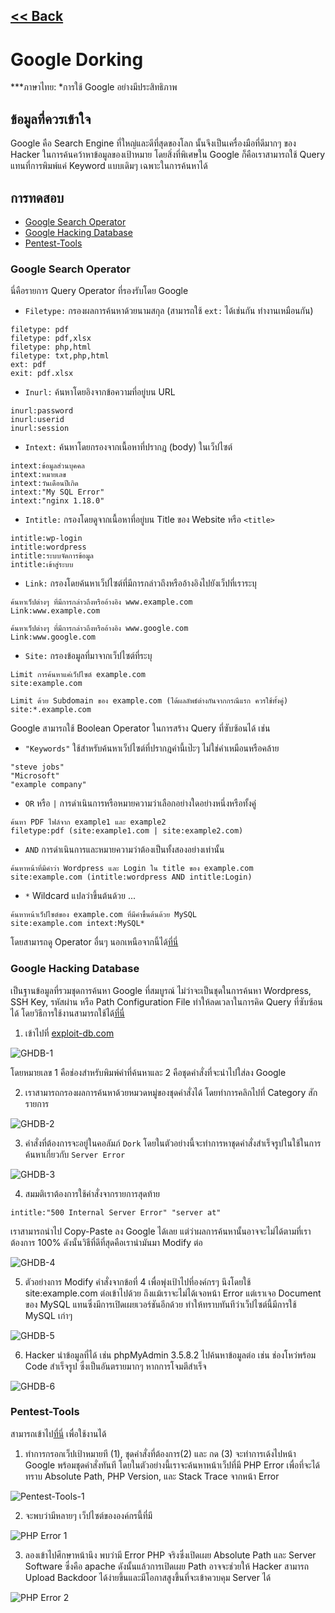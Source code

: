 [<< Back](../README.md)
---

# Google Dorking
***ภาษาไทย: *การใช้ Google อย่างมีประสิทธิภาพ

## ข้อมูลที่ควรเข้าใจ
Google คือ Search Engine ที่ใหญ่และดีที่สุดของโลก นั้นจึงเป็นเครื่องมือที่ดีมากๆ ของ Hacker ในการค้นคว้าหาข้อมูลของเป้าหมาย โดยสิ่งที่พิเศษใน Google ก็คือเราสามารถใช้ Query แทนที่การพิมพ์แค่ Keyword แบบเดิมๆ เฉพาะในการค้นหาได้

## การทดสอบ
- [Google Search Operator](#google-search-operator)
- [Google Hacking Database](#google-hacking-database)
- [Pentest-Tools](#pentest-tools)

### Google Search Operator

นี่คือรายการ Query Operator ที่รองรับโดย Google
- `Filetype:` กรองผลการค้นหาด้วยนามสกุล (สามารถใช้ `ext:` ได้เช่นกัน ทำงานเหมือนกัน)

```
filetype: pdf
filetype: pdf,xlsx
filetype: php,html
filetype: txt,php,html
ext: pdf
exit: pdf.xlsx
```

- `Inurl:` ค้นหาโดยอิงจากข้อความที่อยู่บน URL
```
inurl:password
inurl:userid
inurl:session
```

- `Intext:` ค้นหาโดยกรองจากเนื้อหาที่ปรากฎ (body) ในเว็ปไซต์
```
intext:ข้อมูลส่วนบุคคล
intext:หมายเลข
intext:วันเดือนปีเกิด
intext:"My SQL Error"
intext:"nginx 1.18.0"
```

- `Intitle:` กรองโดยดูจากเนื้อหาที่อยู่บน Title ของ Website หรือ `<title>`
```
intitle:wp-login
intitle:wordpress
intitle:ระบบจัดการข้อมูล
intitle:เข้าสู่ระบบ
```

- `Link:` กรองโดยค้นหาเว็ปไซต์ที่มีการกล่าวถึงหรืออ้างอิงไปยังเว็ปที่เราระบุ
```
ค้นหาเว็ปต่างๆ ที่มีการกล่าวถึงหรืออ้างอิง www.example.com
Link:www.example.com

ค้นหาเว็ปต่างๆ ที่มีการกล่าวถึงหรืออ้างอิง www.google.com
Link:www.google.com
```

- `Site:` กรองข้อมูลที่มาจากเว็ปไซต์ที่ระบุ
```
Limit การค้นหาแค่เว็ปไซต์ example.com
site:example.com

Limit ด้วย Subdomain ของ example.com (ได้ผลลัพธ์ต่างกันจากกรณีแรก ควรใช้ทั้งคู่)
site:*.example.com
```

Google สามารถใช้ Boolean Operator ในการสร้าง Query ที่ซับซ้อนได้ เช่น

- `"Keywords"` ใช้สำหรับค้นหาเว็ปไซต์ที่ปรากฎคำนี้เป๊ะๆ ไม่ใช่คำเหมือนหรือคล้าย
```
"steve jobs"
"Microsoft"
"example company"
```

- `OR` หรือ `|` การดำเนินการหรือหมายความว่าเลือกอย่างใดอย่างหนึ่งหรือทั้งคู่
```
ค้นหา PDF ไฟล์จาก example1 และ example2
filetype:pdf (site:example1.com | site:example2.com)
```

- `AND` การดำเนินการและหมายความว่าต้องเป็นทั้งสองอย่างเท่านั้น
```
ค้นหาหน้าที่มีคำว่า Wordpress และ Login ใน title ของ example.com
site:example.com (intitle:wordpress AND intitle:Login)
```

- `*` Wildcard แปลว่าขึ้นต้นด้วย ...
```
ค้นหาหน้าเว็ปไซต์ของ example.com ที่มีคำขึ้นต้นด้วย MySQL
site:example.com intext:MySQL*
```

โดยสามารถดู Operator อื่นๆ นอกเหนือจากนี้ได้[ที่นี่](https://ahrefs.com/blog/google-advanced-search-operators/)

### Google Hacking Database
เป็นฐานข้อมูลที่รวมชุดการค้นหา Google ที่สมบูรณ์ ไม่ว่าจะเป็นชุดในการค้นหา Wordpress, SSH Key, รหัสผ่าน หรือ Path Configuration File ทำให้ลดเวลาในการคิด Query ที่ซับซ้อนได้ โดยวิธีการใช้งานสามารถใช้ได้[ที่นี่](https://www.exploit-db.com/google-hacking-database)

1. เข้าไปที่ [exploit-db.com](https://www.exploit-db.com/google-hacking-database)

![GHDB-1](./Assets/Google-Hacking-1.png)

โดยหมายเลข 1 คือช่องสำหรับพิมพ์คำที่ค้นหาและ 2 คือชุดคำสั่งที่จะนำไปใส่ลง Google

2. เราสามารถกรองผลการค้นหาด้วยหมวดหมู่ของชุดคำสั่งได้ โดยทำการคลิกไปที่ Category สักรายการ

![GHDB-2](./Assets/Google-Hacking-2.png)

3. คำสั่งที่ต้องการจะอยู่ในคอลัมภ์ `Dork` โดยในตัวอย่างนี้จะทำการหาชุดคำสั่งสำเร็จรูปในใช้ในการค้นหาเกี่ยวกับ `Server Error`

![GHDB-3](./Assets/Google-Hacking-3.png)

4. สมมติเราต้องการใช้คำสั่งจากรายการสุดท้าย
```
intitle:"500 Internal Server Error" "server at"
```
เราสามารถนำไป Copy-Paste ลง Google ได้เลย แต่ว่าผลการค้นหานั้นอาจจะไม่ได้ตามที่เราต้องการ 100% ดังนั้นวิธีที่ดีที่สุดคือเรานำมันมา Modify ต่อ

![GHDB-4](./Assets/Google-Hacking-4.png)

5. ตัวอย่างการ Modify คำสั่งจากข้อที่ 4 เพื่อพุ่งเป้าไปที่องค์กรๆ นึงโดยใช้ site:example.com ต่อเข้าไปด้วย ถึงแม้เราจะไม่ได้เจอหน้า Error แต่เราเจอ Document ของ MySQL แทนซึ่งมีการเปิดเผยเวอร์ชันอีกด้วย ทำให้ทราบทันทีว่าเว็ปไซต์นี้มีการใช้ MySQL เก่าๆ

![GHDB-5](./Assets/Google-Hacking-5.png)

6. Hacker นำข้อมูลที่ได้ เช่น phpMyAdmin 3.5.8.2 ไปค้นหาข้อมูลต่อ เช่น ช่องโหว่พร้อม Code สำเร็จรูป ซึ่งเป็นอันตรายมากๆ หากการโจมตีสำเร็จ

![GHDB-6](./Assets/Google-Hacking-6.png)

### Pentest-Tools
สามารถเข้าไป[ที่นี่](https://pentest-tools.com/information-gathering/google-hacking) เพื่อใช้งานได้

1. ทำการกรอกเว็ปเป้าหมายที (1), ชุดคำสั่งที่ต้องการ(2) และ กด (3) จะทำการเด้งไปหน้า Google พร้อมชุดคำสั่งทันที โดยในตัวอย่างนี้เราจะค้นหาหน้าเว็ปที่มี PHP Error เพื่อที่จะได้ทราบ Absolute Path, PHP Version, และ Stack Trace จากหน้า Error

![Pentest-Tools-1](./Assets/Pentest-Tools-1.png)

2. จะพบว่ามีหลายๆ เว็ปไซต์ขององค์กรนี้ที่มี 

![PHP Error 1](./Assets/PHP-Error-1.png)

3. ลองเข้าไปศึกษาหน้านึง พบว่ามี Error PHP จริงซึ่งเปิดเผย Absolute Path และ Server Software ซึ่งคือ apache ดังนั้นแล้วการเปิดเผย Path อาจจะช่วยให้ Hacker สามารถ Upload Backdoor ได้ง่ายขึ้นและมีโอกาสสูงขึ้นที่จะเข้าควบคุม Server ได้

![PHP Error 2](./Assets/PHP-Error-2.png)